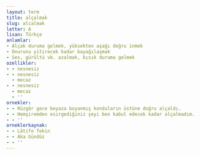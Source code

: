 ```yaml
---
layout: term
title: alçalmak
slug: alcalmak
letter: A
lisan: Türkçe
anlamlar:
- Alçak duruma gelmek, yüksekten aşağı doğru inmek
- Onurunu yitirecek kadar bayağılaşmak
- Ses, gürültü vb. azalmak, kısık duruma gelmek
ozellikler:
- - nesnesiz
- - nesnesiz
  - mecaz
- - nesnesiz
  - mecaz
  - ''
ornekler:
- - Rüzgâr gece beyaza boyanmış konduların üstüne doğru alçaldı.
- - Hemşiremden esirgediğiniz şeyi ben kabul edecek kadar alçalmadım.
- - ''
orneklerkaynak:
- - Lâtife Tekin
- - Aka Gündüz
- - ''
---
```

